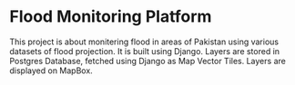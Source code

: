 # Flood Monitoring Platform
 This project is about monitering flood in areas of Pakistan using various datasets of flood projection. 
 It is built using Django. Layers are stored in Postgres Database, fetched using Django as Map Vector Tiles.
 Layers are displayed on MapBox.
